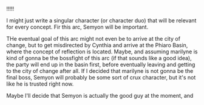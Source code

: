 !!!!!

 I might just write a singular character (or character duo) that will be relevant for every concept.
Fir this arc, Semyon will be important.

THe eventual goal of this arc might not even be to arrive at the city of change, but to get misdirected by Cynthia and arrive at the Phiaro Basin, where the concept of reflection is located. Maybe, and assuming marilyne is kind of gonna be the bossfight of this arc (if that sounds like a good idea), the party will end up in the basin first, before eventually leaving and getting to the city of change after all. If I decided that marilyne is not gonna be the final boss, Semyon will probably be some sort of crux character, but it's not like he is trusted right now.

Maybe I'll decide that Semyon is actually the good guy at the moment, and 